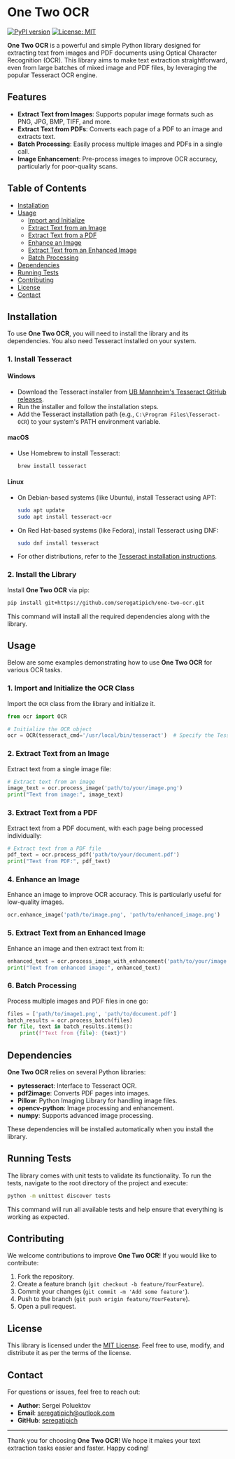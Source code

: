 # One Two OCR

[![PyPI version](https://badge.fury.io/py/one-two-ocr.svg)](https://badge.fury.io/py/one-two-ocr) [![License: MIT](https://img.shields.io/badge/License-MIT-yellow.svg)](https://opensource.org/licenses/MIT)

**One Two OCR** is a powerful and simple Python library designed for extracting text from images and PDF documents using Optical Character Recognition (OCR). This library aims to make text extraction straightforward, even from large batches of mixed image and PDF files, by leveraging the popular Tesseract OCR engine.

## Features
- **Extract Text from Images**: Supports popular image formats such as PNG, JPG, BMP, TIFF, and more.
- **Extract Text from PDFs**: Converts each page of a PDF to an image and extracts text.
- **Batch Processing**: Easily process multiple images and PDFs in a single call.
- **Image Enhancement**: Pre-process images to improve OCR accuracy, particularly for poor-quality scans.

## Table of Contents
- [Installation](#installation)
- [Usage](#usage)
  - [Import and Initialize](#1-import-and-initialize-the-ocr-class)
  - [Extract Text from an Image](#2-extract-text-from-an-image)
  - [Extract Text from a PDF](#3-extract-text-from-a-pdf)
  - [Enhance an Image](#4-enhance-an-image)
  - [Extract Text from an Enhanced Image](#5-extract-text-from-an-enhanced-image)
  - [Batch Processing](#6-batch-processing)
- [Dependencies](#dependencies)
- [Running Tests](#running-tests)
- [Contributing](#contributing)
- [License](#license)
- [Contact](#contact)

## Installation
To use **One Two OCR**, you will need to install the library and its dependencies. You also need Tesseract installed on your system.

### 1. Install Tesseract

#### Windows
- Download the Tesseract installer from [UB Mannheim's Tesseract GitHub releases](https://github.com/UB-Mannheim/tesseract/wiki).
- Run the installer and follow the installation steps.
- Add the Tesseract installation path (e.g., `C:\Program Files\Tesseract-OCR`) to your system's PATH environment variable.

#### macOS
- Use Homebrew to install Tesseract:

  ```sh
  brew install tesseract
  ```

#### Linux
- On Debian-based systems (like Ubuntu), install Tesseract using APT:

  ```sh
  sudo apt update
  sudo apt install tesseract-ocr
  ```

- On Red Hat-based systems (like Fedora), install Tesseract using DNF:

  ```sh
  sudo dnf install tesseract
  ```

- For other distributions, refer to the [Tesseract installation instructions](https://github.com/tesseract-ocr/tesseract).

### 2. Install the Library
Install **One Two OCR** via pip:

```sh
pip install git+https://github.com/seregatipich/one-two-ocr.git
```

This command will install all the required dependencies along with the library.

## Usage
Below are some examples demonstrating how to use **One Two OCR** for various OCR tasks.

### 1. Import and Initialize the OCR Class
Import the `OCR` class from the library and initialize it.

```python
from ocr import OCR

# Initialize the OCR object
ocr = OCR(tesseract_cmd='/usr/local/bin/tesseract')  # Specify the Tesseract path if needed
```

### 2. Extract Text from an Image
Extract text from a single image file:

```python
# Extract text from an image
image_text = ocr.process_image('path/to/your/image.png')
print("Text from image:", image_text)
```

### 3. Extract Text from a PDF
Extract text from a PDF document, with each page being processed individually:

```python
# Extract text from a PDF file
pdf_text = ocr.process_pdf('path/to/your/document.pdf')
print("Text from PDF:", pdf_text)
```

### 4. Enhance an Image
Enhance an image to improve OCR accuracy. This is particularly useful for low-quality images.

```python
ocr.enhance_image('path/to/image.png', 'path/to/enhanced_image.png')
```

### 5. Extract Text from an Enhanced Image
Enhance an image and then extract text from it:

```python
enhanced_text = ocr.process_image_with_enhancement('path/to/your/image.png')
print("Text from enhanced image:", enhanced_text)
```

### 6. Batch Processing
Process multiple images and PDF files in one go:

```python
files = ['path/to/image1.png', 'path/to/document.pdf']
batch_results = ocr.process_batch(files)
for file, text in batch_results.items():
    print(f"Text from {file}: {text}")
```

## Dependencies
**One Two OCR** relies on several Python libraries:

- **pytesseract**: Interface to Tesseract OCR.
- **pdf2image**: Converts PDF pages into images.
- **Pillow**: Python Imaging Library for handling image files.
- **opencv-python**: Image processing and enhancement.
- **numpy**: Supports advanced image processing.

These dependencies will be installed automatically when you install the library.

## Running Tests
The library comes with unit tests to validate its functionality. To run the tests, navigate to the root directory of the project and execute:

```sh
python -m unittest discover tests
```

This command will run all available tests and help ensure that everything is working as expected.

## Contributing
We welcome contributions to improve **One Two OCR**! If you would like to contribute:

1. Fork the repository.
2. Create a feature branch (`git checkout -b feature/YourFeature`).
3. Commit your changes (`git commit -m 'Add some feature'`).
4. Push to the branch (`git push origin feature/YourFeature`).
5. Open a pull request.

## License
This library is licensed under the [MIT License](https://opensource.org/licenses/MIT). Feel free to use, modify, and distribute it as per the terms of the license.

## Contact

For questions or issues, feel free to reach out:

- **Author**: Sergei Poluektov
- **Email**: [seregatipich@outlook.com](mailto:seregatipich@outlook.com)
- **GitHub**: [seregatipich](https://github.com/seregatipich)

---

Thank you for choosing **One Two OCR**! We hope it makes your text extraction tasks easier and faster. Happy coding!

